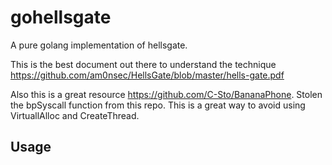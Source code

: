 # gohellsgate

A pure golang implementation of hellsgate. 

This is the best document out there to understand the technique https://github.com/am0nsec/HellsGate/blob/master/hells-gate.pdf

Also this is a great resource https://github.com/C-Sto/BananaPhone. Stolen the bpSyscall function from this repo. This is a great way to avoid using VirtuallAlloc and CreateThread.

## Usage
